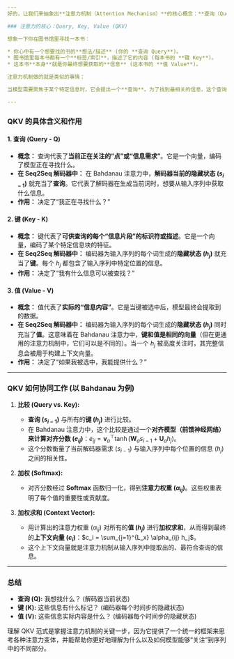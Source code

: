 ```yaml
---
好的，让我们来抽象出**注意力机制（Attention Mechanism）**的核心概念：**查询（Query）、键（Key）和值（Value）**。这三个概念是理解包括 Bahdanau 注意力在内的大多数注意力变体以及更复杂的 Transformer 模型中自注意力机制的关键。

### 注意力的核心：Query, Key, Value (QKV)

想象一下你在图书馆里寻找一本书：

* 你心中有一个想要找的书的**想法/描述** (你的 **查询 Query**)。
* 图书馆里每本书都有一个**标签/索引**，描述了它的内容 (每本书的 **键 Key**)。
* 这本书**本身**就是你最终想要获取的**信息** (这本书的 **值 Value**)。

注意力机制做的就是类似的事情：

当模型需要聚焦于某个特定信息时，它会提出一个**查询**。为了找到最相关的信息，这个查询会与所有可用的**键**进行比较。比较的结果会决定每个**值**对最终输出的贡献程度。

---
```


### QKV 的具体含义和作用

#### 1. 查询 (Query - Q)

* **概念：** 查询代表了**当前正在关注的“点”或“信息需求”**。它是一个向量，编码了模型正在寻找什么。
* **在 Seq2Seq 解码器中：** 在 Bahdanau 注意力中，**解码器当前的隐藏状态 ($s_{i-1}$)** 就充当了**查询**。它代表了解码器在生成当前词时，想要从输入序列中获取什么信息。
* **作用：** 决定了“我正在寻找什么？”

#### 2. 键 (Key - K)

* **概念：** 键代表了**可供查询的每个“信息片段”的标识符或描述**。它是一个向量，编码了某个特定信息块的特征。
* **在 Seq2Seq 解码器中：** 编码器为输入序列的每个词生成的**隐藏状态 ($h_j$)** 就充当了**键**。每个 $h_j$ 都包含了输入序列中特定位置的信息。
* **作用：** 决定了“我有什么信息可以被查找？”

#### 3. 值 (Value - V)

* **概念：** 值代表了**实际的“信息内容”**。它是当键被选中后，模型最终会提取到的数据。
* **在 Seq2Seq 解码器中：** 编码器为输入序列的每个词生成的**隐藏状态 ($h_j$)** 同时充当了**值**。这意味着在 Bahdanau 注意力中，**键和值是相同的向量**（但在更通用的注意力机制中，它们可以是不同的）。当一个 $h_j$ 被高度关注时，其完整信息会被用于构建上下文向量。
* **作用：** 决定了“如果我被选中，我能提供什么？”

---

### QKV 如何协同工作 (以 Bahdanau 为例)

1.  **比较 (Query vs. Key):**
    * **查询 ($s_{i-1}$)** 与所有的**键 ($h_j$)** 进行比较。
    * 在 Bahdanau 注意力中，这个比较是通过一个**对齐模型（前馈神经网络）**来计算**对齐分数 ($e_{ij}$)**：$e_{ij} = \mathbf{v}_a^\top \tanh(\mathbf{W}_a s_{i-1} + \mathbf{U}_a h_j)$。
    * 这个分数衡量了当前解码器需求 ($s_{i-1}$) 与输入序列中每个位置的信息 ($h_j$) 之间的相关性。

2.  **加权 (Softmax):**
    * 对齐分数经过 **Softmax** 函数归一化，得到**注意力权重 ($\alpha_{ij}$)**。这些权重表明了每个值的重要性或贡献度。

3.  **加权求和 (Context Vector):**
    * 用计算出的注意力权重 ($\alpha_{ij}$) 对所有的**值 ($h_j$)** 进行**加权求和**，从而得到最终的**上下文向量 ($c_i$)**：$c_i = \sum_{j=1}^{L_x} \alpha_{ij} h_j$。
    * 这个上下文向量就是注意力机制从输入序列中提取出的、最符合查询的信息。

---

### 总结

* **查询 (Q):** 我想找什么？ (解码器当前状态)
* **键 (K):** 这些信息有什么标记？ (编码器每个时间步的隐藏状态)
* **值 (V):** 这些信息实际内容是什么？ (编码器每个时间步的隐藏状态)

理解 QKV 范式是掌握注意力机制的关键一步，因为它提供了一个统一的框架来思考各种注意力变体，并能帮助你更好地理解为什么以及如何模型能够“关注”到序列中的不同部分。